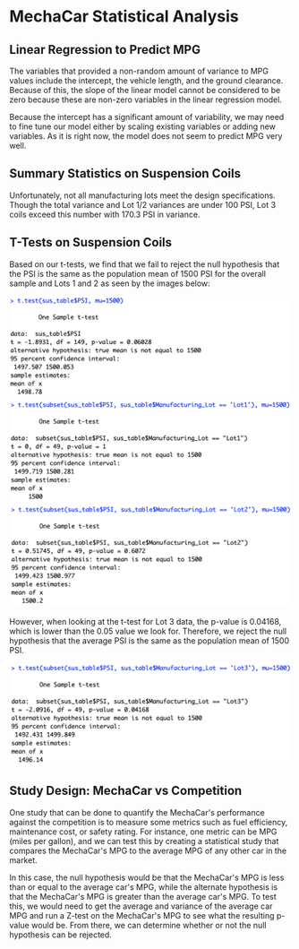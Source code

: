 # MechaCar Statistical Analysis

## Linear Regression to Predict MPG

The variables that provided a non-random amount of variance to MPG values include the intercept, the vehicle length, and the ground clearance. Because of this, the slope of the linear model cannot be considered to be zero because these are non-zero variables in the linear regression model. 

Because the intercept has a significant amount of variability, we may need to fine tune our model either by scaling existing variables or adding new variables. As it is right now, the model does not seem to predict MPG very well.

## Summary Statistics on Suspension Coils

Unfortunately, not all manufacturing lots meet the design specifications. Though the total variance and Lot 1/2 variances are under 100 PSI, Lot 3 coils exceed this number with 170.3 PSI in variance. 

## T-Tests on Suspension Coils

Based on our t-tests, we find that we fail to reject the null hypothesis that the PSI is the same as the population mean of 1500 PSI for the overall sample and Lots 1 and 2 as seen by the images below:

![Overall T-test](Images/Ttest.png)
![Lot 1 T-test](Images/Lot1_Ttest.png)
![Lot 2 T-test](Images/Lot2_Ttest.png)

However, when looking at the t-test for Lot 3 data, the p-value is 0.04168, which is lower than the 0.05 value we look for. Therefore, we reject the null hypothesis that the average PSI is the same as the population mean of 1500 PSI.

![Lot 3 T-test](Images/Lot3_Ttest.png)

## Study Design: MechaCar vs Competition

One study that can be done to quantify the MechaCar's performance against the competition is to measure some metrics such as fuel efficiency, maintenance cost, or safety rating. For instance, one metric can be MPG (miles per gallon), and we can test this by creating a statistical study that compares the MechaCar's MPG to the average MPG of any other car in the market.

In this case, the null hypothesis would be that the MechaCar's MPG is less than or equal to the average car's MPG, while the alternate hypothesis is that the MechaCar's MPG is greater than the average car's MPG. To test this, we would need to get the average and variance of the average car MPG and run a Z-test on the MechaCar's MPG to see what the resulting p-value would be. From there, we can determine whether or not the null hypothesis can be rejected.